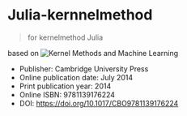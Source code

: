 # Julia-kernnelmethod
>for kernelmethod Julia

based on ![`Kernel Methods and Machine Learning`](https://assets.cambridge.org/97811070/24960/cover/9781107024960.jpg)

- Publisher: Cambridge University Press
- Online publication date: July 2014
- Print publication year: 2014
- Online ISBN: 9781139176224
- DOI: https://doi.org/10.1017/CBO9781139176224
